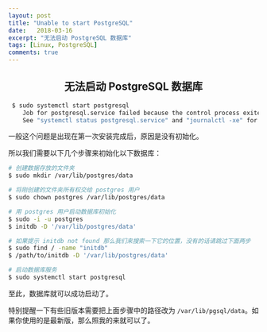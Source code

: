 ```yaml
---
layout: post
title: "Unable to start PostgreSQL"
date:   2018-03-16
excerpt: "无法启动 PostgreSQL 数据库"
tags: [Linux, PostgreSQL]
comments: true
---
```


<center><h2>无法启动 PostgreSQL 数据库</h2></center>

<!--more-->

```sh
 $ sudo systemctl start postgresql
    Job for postgresql.service failed because the control process exited with error code.
    See "systemctl status postgresql.service" and "journalctl -xe" for details.
```

一般这个问题是出现在第一次安装完成后，原因是没有初始化。

所以我们需要以下几个步骤来初始化以下数据库：

```sh
# 创建数据存放的文件夹
$ sudo mkdir /var/lib/postgres/data

# 将刚创建的文件夹所有权交给 postgres 用户
$ sudo chown postgres /var/lib/postgres/data

# 用 postgres 用户启动数据库初始化
$ sudo -i -u postgres
$ initdb -D '/var/lib/postgres/data'

# 如果提示 initdb not found 那么我们来搜索一下它的位置，没有的话请跳过下面两步
$ sudo find / -name "initdb"
$ /path/to/initdb -D '/var/lib/postgres/data'

# 启动数据库服务
$ sudo systemctl start postgresql
```

至此，数据库就可以成功启动了。

特别提醒一下有些旧版本需要把上面步骤中的路径改为 `/var/lib/pgsql/data`。如果你使用的是最新版，那么照我的来就可以了。